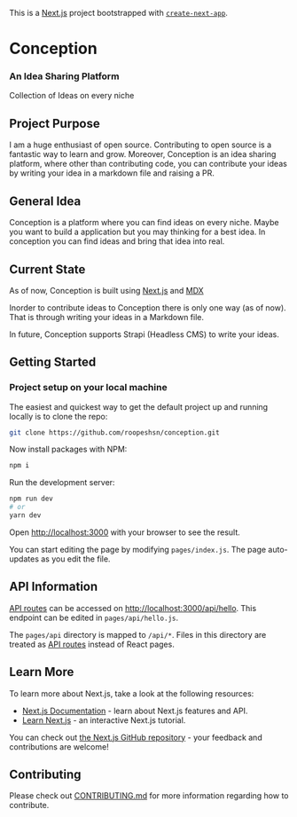 This is a [Next.js](https://nextjs.org/) project bootstrapped with [`create-next-app`](https://github.com/vercel/next.js/tree/canary/packages/create-next-app).

# Conception

### An Idea Sharing Platform

Collection of Ideas on every niche

## Project Purpose

I am a huge enthusiast of open source. Contributing to open source is a fantastic way to learn and grow. Moreover, Conception is an idea sharing platform, where other than contributing code, you can contribute your ideas by writing your idea in a markdown file and raising a PR.

## General Idea

Conception is a platform where you can find ideas on every niche. Maybe you want to build a application but you may thinking for a best idea. In conception you can find ideas and bring that idea into real.

## Current State

As of now, Conception is built using [Next.js](https://nextjs.org/) and [MDX](https://mdxjs.com/)

Inorder to contribute ideas to Conception there is only one way (as of now). That is through writing your ideas in a Markdown file.

In future, Conception supports Strapi (Headless CMS) to write your ideas.

## Getting Started

### Project setup on your local machine

The easiest and quickest way to get the default project up and running locally is to clone the repo:

```bash
git clone https://github.com/roopeshsn/conception.git
```

Now install packages with NPM:

```bash
npm i
```

Run the development server:

```bash
npm run dev
# or
yarn dev
```

Open [http://localhost:3000](http://localhost:3000) with your browser to see the result.

You can start editing the page by modifying `pages/index.js`. The page auto-updates as you edit the file.

## API Information

[API routes](https://nextjs.org/docs/api-routes/introduction) can be accessed on [http://localhost:3000/api/hello](http://localhost:3000/api/hello). This endpoint can be edited in `pages/api/hello.js`.

The `pages/api` directory is mapped to `/api/*`. Files in this directory are treated as [API routes](https://nextjs.org/docs/api-routes/introduction) instead of React pages.

## Learn More

To learn more about Next.js, take a look at the following resources:

- [Next.js Documentation](https://nextjs.org/docs) - learn about Next.js features and API.
- [Learn Next.js](https://nextjs.org/learn) - an interactive Next.js tutorial.

You can check out [the Next.js GitHub repository](https://github.com/vercel/next.js/) - your feedback and contributions are welcome!

## Contributing

Please check out [CONTRIBUTING.md](CONTRIBUTING.md) for more information regarding how to contribute.
